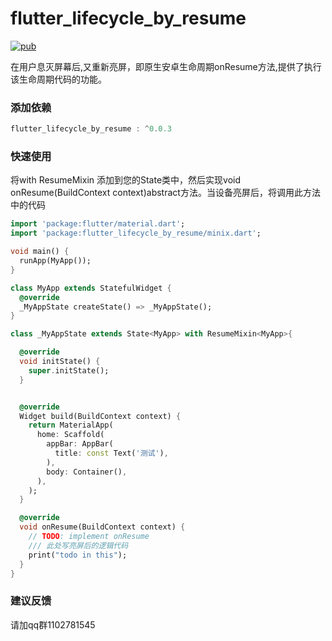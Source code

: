 

# flutter_lifecycle_by_resume


[![pub](https://badgen.net/pub/v/flutter_lifecycle_by_resume)](https://pub.dev/packages/flutter_lifecycle_by_resume)

在用户息灭屏幕后,又重新亮屏，即原生安卓生命周期onResume方法,提供了执行该生命周期代码的功能。

### 添加依赖
```dart
flutter_lifecycle_by_resume : ^0.0.3
```

### 快速使用
将with ResumeMixin<MyWidget> 添加到您的State<MyWidget>类中，然后实现void onResume(BuildContext context)abstract方法。当设备亮屏后，将调用此方法中的代码
```dart
import 'package:flutter/material.dart';
import 'package:flutter_lifecycle_by_resume/minix.dart';

void main() {
  runApp(MyApp());
}

class MyApp extends StatefulWidget {
  @override
  _MyAppState createState() => _MyAppState();
}

class _MyAppState extends State<MyApp> with ResumeMixin<MyApp>{

  @override
  void initState() {
    super.initState();
  }


  @override
  Widget build(BuildContext context) {
    return MaterialApp(
      home: Scaffold(
        appBar: AppBar(
          title: const Text('测试'),
        ),
        body: Container(),
      ),
    );
  }

  @override
  void onResume(BuildContext context) {
    // TODO: implement onResume
    /// 此处写亮屏后的逻辑代码
    print("todo in this");
  }
}

```

### 建议反馈
请加qq群1102781545

